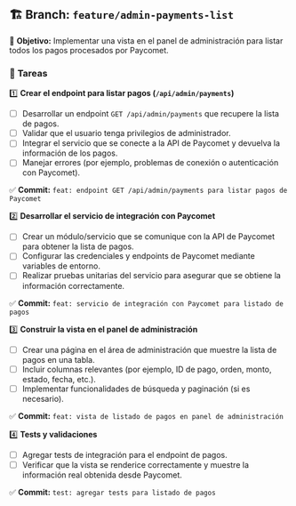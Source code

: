 ## 🏗️ **Branch: `feature/admin-payments-list`**

📌 **Objetivo:** Implementar una vista en el panel de administración para listar todos los pagos procesados por Paycomet.

### 🔹 **Tareas**

1️⃣ **Crear el endpoint para listar pagos (`/api/admin/payments`)**

* [ ] Desarrollar un endpoint `GET /api/admin/payments` que recupere la lista de pagos.
* [ ] Validar que el usuario tenga privilegios de administrador.
* [ ] Integrar el servicio que se conecte a la API de Paycomet y devuelva la información de los pagos.
* [ ] Manejar errores (por ejemplo, problemas de conexión o autenticación con Paycomet).

✅ **Commit:** `feat: endpoint GET /api/admin/payments para listar pagos de Paycomet`

2️⃣ **Desarrollar el servicio de integración con Paycomet**

* [ ] Crear un módulo/servicio que se comunique con la API de Paycomet para obtener la lista de pagos.
* [ ] Configurar las credenciales y endpoints de Paycomet mediante variables de entorno.
* [ ] Realizar pruebas unitarias del servicio para asegurar que se obtiene la información correctamente.

✅ **Commit:** `feat: servicio de integración con Paycomet para listado de pagos`

3️⃣ **Construir la vista en el panel de administración**

* [ ] Crear una página en el área de administración que muestre la lista de pagos en una tabla.
* [ ] Incluir columnas relevantes (por ejemplo, ID de pago, orden, monto, estado, fecha, etc.).
* [ ] Implementar funcionalidades de búsqueda y paginación (si es necesario).

✅ **Commit:** `feat: vista de listado de pagos en panel de administración`

4️⃣ **Tests y validaciones**

* [ ] Agregar tests de integración para el endpoint de pagos.
* [ ] Verificar que la vista se renderice correctamente y muestre la información real obtenida desde Paycomet.

✅ **Commit:** `test: agregar tests para listado de pagos`
